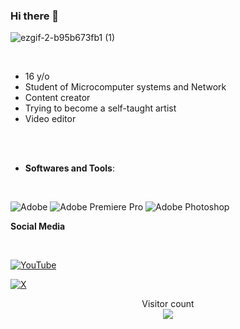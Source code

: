 ### Hi there 👋

![ezgif-2-b95b673fb1 (1)](https://github.com/Kotochi0/Kotochi0/assets/168423879/dee23a42-b855-4f78-80e2-06670e755089)

<div align="left">

<br>

- 16 y/o
- Student of Microcomputer systems and Network
- Content creator
- Trying to become a self-taught artist
- Video editor

<br><br>
 
</div>

- **Softwares and Tools**:

<br>
  
   ![Adobe](https://img.shields.io/badge/adobe-%23FF0000.svg?style=for-the-badge&logo=adobe&logoColor=white)
   ![Adobe Premiere Pro](https://img.shields.io/badge/Adobe%20Premiere%20Pro-9999FF.svg?style=for-the-badge&logo=Adobe%20Premiere%20Pro&logoColor=white)
   ![Adobe Photoshop](https://img.shields.io/badge/adobe%20photoshop-%2331A8FF.svg?style=for-the-badge&logo=adobe%20photoshop&logoColor=white)


**Social Media**

 <br>

[![YouTube](https://img.shields.io/badge/YouTube-%23FF0000.svg?style=for-the-badge&logo=YouTube&logoColor=white)](https://www.youtube.com/channel/UC5HgIuaN-iYQ6UVcPzjUiUg)

[![X](https://img.shields.io/badge/X-%23000000.svg?style=for-the-badge&logo=X&logoColor=white)](https://twitter.com/@Kotochitw)





<p align="center"> 
  <div align="center">Visitor count</div>
  <div align="center">
    <img src="https://profile-counter.glitch.me/Kotochi0/count.svg"/>
  </div> 
</p>
